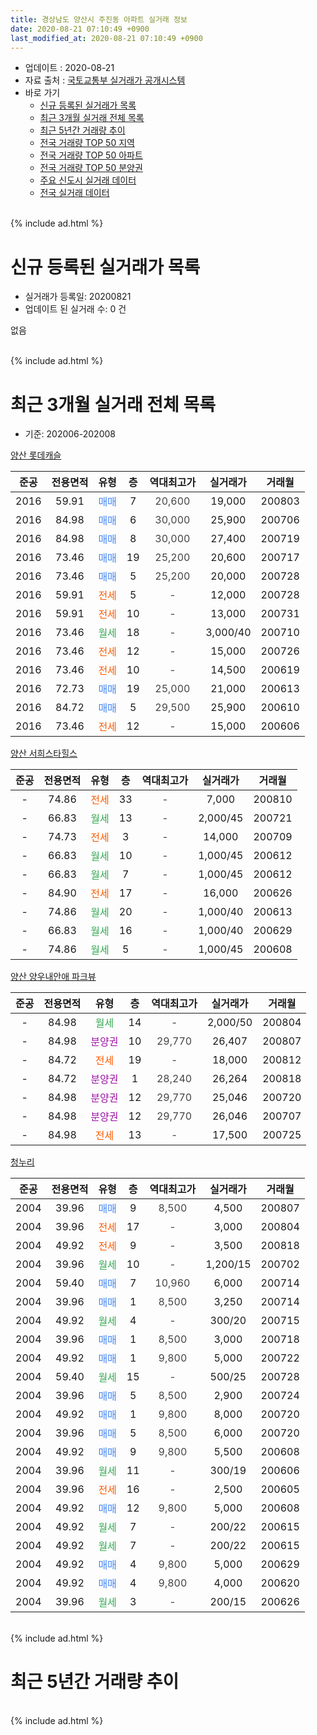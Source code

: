 ```yaml
---
title: 경상남도 양산시 주진동 아파트 실거래 정보
date: 2020-08-21 07:10:49 +0900
last_modified_at: 2020-08-21 07:10:49 +0900
---
```


* 업데이트 : 2020-08-21
* 자료 출처 : [국토교통부 실거래가 공개시스템](http://rt.molit.go.kr)
* 바로 가기
    * [신규 등록된 실거래가 목록](#신규-등록된-실거래가-목록)
    * [최근 3개월 실거래 전체 목록](#최근-3개월-실거래-전체-목록)
    * [최근 5년간 거래량 추이](#최근-5년간-거래량-추이)
    * [전국 거래량 TOP 50 지역](https://inasie.github.io/apt-trade-info/최근-3개월-전국에서-가장-거래가-많이-발생한-지역)
    * [전국 거래량 TOP 50 아파트](https://inasie.github.io/apt-trade-info/최근-3개월-전국에서-가장-거래가-많이-발생한-아파트)
    * [전국 거래량 TOP 50 분양권](https://inasie.github.io/apt-trade-info/최근-3개월-전국에서-가장-거래가-많이-발생한-분양권)
    * [주요 신도시 실거래 데이터](https://inasie.github.io/apt-trade-info/주요-신도시)
    * [전국 실거래 데이터](https://inasie.github.io/apt-trade-info/전국)
<br>
{% include ad.html %}
<br>

# 신규 등록된 실거래가 목록
* 실거래가 등록일: 20200821
* 업데이트 된 실거래 수: 0 건

없음

<br>
{% include ad.html %}
<br>

# 최근 3개월 실거래 전체 목록
* 기준: 202006-202008


[양산 롯데캐슬](https://search.naver.com/search.naver?query=%EA%B2%BD%EC%83%81%EB%82%A8%EB%8F%84+%EC%96%91%EC%82%B0%EC%8B%9C+%EC%A3%BC%EC%A7%84%EB%8F%99+%EC%96%91%EC%82%B0+%EB%A1%AF%EB%8D%B0%EC%BA%90%EC%8A%AC)

|준공|전용면적|유형|층|역대최고가|실거래가|거래월|
|:---:|:---:|:---:|:---:|:---:|:---:|:---:|
|2016|59.91|<span style="color:#4285f3">매매</span>|7|<span style="color:#444444">20,600</span>|19,000|200803|
|2016|84.98|<span style="color:#4285f3">매매</span>|6|<span style="color:#444444">30,000</span>|25,900|200706|
|2016|84.98|<span style="color:#4285f3">매매</span>|8|<span style="color:#444444">30,000</span>|27,400|200719|
|2016|73.46|<span style="color:#4285f3">매매</span>|19|<span style="color:#444444">25,200</span>|20,600|200717|
|2016|73.46|<span style="color:#4285f3">매매</span>|5|<span style="color:#444444">25,200</span>|20,000|200728|
|2016|59.91|<span style="color:#ff5a00">전세</span>|5|<span style="color:#444444">-</span>|12,000|200728|
|2016|59.91|<span style="color:#ff5a00">전세</span>|10|<span style="color:#444444">-</span>|13,000|200731|
|2016|73.46|<span style="color:#34a853">월세</span>|18|<span style="color:#444444">-</span>|3,000/40|200710|
|2016|73.46|<span style="color:#ff5a00">전세</span>|12|<span style="color:#444444">-</span>|15,000|200726|
|2016|73.46|<span style="color:#ff5a00">전세</span>|10|<span style="color:#444444">-</span>|14,500|200619|
|2016|72.73|<span style="color:#4285f3">매매</span>|19|<span style="color:#444444">25,000</span>|21,000|200613|
|2016|84.72|<span style="color:#4285f3">매매</span>|5|<span style="color:#444444">29,500</span>|25,900|200610|
|2016|73.46|<span style="color:#ff5a00">전세</span>|12|<span style="color:#444444">-</span>|15,000|200606|

[양산 서희스타힐스](https://search.naver.com/search.naver?query=%EA%B2%BD%EC%83%81%EB%82%A8%EB%8F%84+%EC%96%91%EC%82%B0%EC%8B%9C+%EC%A3%BC%EC%A7%84%EB%8F%99+%EC%96%91%EC%82%B0+%EC%84%9C%ED%9D%AC%EC%8A%A4%ED%83%80%ED%9E%90%EC%8A%A4)

|준공|전용면적|유형|층|역대최고가|실거래가|거래월|
|:---:|:---:|:---:|:---:|:---:|:---:|:---:|
|-|74.86|<span style="color:#ff5a00">전세</span>|33|<span style="color:#444444">-</span>|7,000|200810|
|-|66.83|<span style="color:#34a853">월세</span>|13|<span style="color:#444444">-</span>|2,000/45|200721|
|-|74.73|<span style="color:#ff5a00">전세</span>|3|<span style="color:#444444">-</span>|14,000|200709|
|-|66.83|<span style="color:#34a853">월세</span>|10|<span style="color:#444444">-</span>|1,000/45|200612|
|-|66.83|<span style="color:#34a853">월세</span>|7|<span style="color:#444444">-</span>|1,000/45|200612|
|-|84.90|<span style="color:#ff5a00">전세</span>|17|<span style="color:#444444">-</span>|16,000|200626|
|-|74.86|<span style="color:#34a853">월세</span>|20|<span style="color:#444444">-</span>|1,000/40|200613|
|-|66.83|<span style="color:#34a853">월세</span>|16|<span style="color:#444444">-</span>|1,000/40|200629|
|-|74.86|<span style="color:#34a853">월세</span>|5|<span style="color:#444444">-</span>|1,000/45|200608|

[양산 양우내안애 파크뷰](https://search.naver.com/search.naver?query=%EA%B2%BD%EC%83%81%EB%82%A8%EB%8F%84+%EC%96%91%EC%82%B0%EC%8B%9C+%EC%A3%BC%EC%A7%84%EB%8F%99+%EC%96%91%EC%82%B0+%EC%96%91%EC%9A%B0%EB%82%B4%EC%95%88%EC%95%A0+%ED%8C%8C%ED%81%AC%EB%B7%B0)

|준공|전용면적|유형|층|역대최고가|실거래가|거래월|
|:---:|:---:|:---:|:---:|:---:|:---:|:---:|
|-|84.98|<span style="color:#34a853">월세</span>|14|<span style="color:#444444">-</span>|2,000/50|200804|
|-|84.98|<span style="color:#9C11A5">분양권</span>|10|<span style="color:#444444">29,770</span>|26,407|200807|
|-|84.72|<span style="color:#ff5a00">전세</span>|19|<span style="color:#444444">-</span>|18,000|200812|
|-|84.72|<span style="color:#9C11A5">분양권</span>|1|<span style="color:#444444">28,240</span>|26,264|200818|
|-|84.98|<span style="color:#9C11A5">분양권</span>|12|<span style="color:#444444">29,770</span>|25,046|200720|
|-|84.98|<span style="color:#9C11A5">분양권</span>|12|<span style="color:#444444">29,770</span>|26,046|200707|
|-|84.98|<span style="color:#ff5a00">전세</span>|13|<span style="color:#444444">-</span>|17,500|200725|

[청누리](https://search.naver.com/search.naver?query=%EA%B2%BD%EC%83%81%EB%82%A8%EB%8F%84+%EC%96%91%EC%82%B0%EC%8B%9C+%EC%A3%BC%EC%A7%84%EB%8F%99+%EC%B2%AD%EB%88%84%EB%A6%AC)

|준공|전용면적|유형|층|역대최고가|실거래가|거래월|
|:---:|:---:|:---:|:---:|:---:|:---:|:---:|
|2004|39.96|<span style="color:#4285f3">매매</span>|9|<span style="color:#444444">8,500</span>|4,500|200807|
|2004|39.96|<span style="color:#ff5a00">전세</span>|17|<span style="color:#444444">-</span>|3,000|200804|
|2004|49.92|<span style="color:#ff5a00">전세</span>|9|<span style="color:#444444">-</span>|3,500|200818|
|2004|39.96|<span style="color:#34a853">월세</span>|10|<span style="color:#444444">-</span>|1,200/15|200702|
|2004|59.40|<span style="color:#4285f3">매매</span>|7|<span style="color:#444444">10,960</span>|6,000|200714|
|2004|39.96|<span style="color:#4285f3">매매</span>|1|<span style="color:#444444">8,500</span>|3,250|200714|
|2004|49.92|<span style="color:#34a853">월세</span>|4|<span style="color:#444444">-</span>|300/20|200715|
|2004|39.96|<span style="color:#4285f3">매매</span>|1|<span style="color:#444444">8,500</span>|3,000|200718|
|2004|49.92|<span style="color:#4285f3">매매</span>|1|<span style="color:#444444">9,800</span>|5,000|200722|
|2004|59.40|<span style="color:#34a853">월세</span>|15|<span style="color:#444444">-</span>|500/25|200728|
|2004|39.96|<span style="color:#4285f3">매매</span>|5|<span style="color:#444444">8,500</span>|2,900|200724|
|2004|49.92|<span style="color:#4285f3">매매</span>|1|<span style="color:#444444">9,800</span>|8,000|200720|
|2004|39.96|<span style="color:#4285f3">매매</span>|5|<span style="color:#444444">8,500</span>|6,000|200720|
|2004|49.92|<span style="color:#4285f3">매매</span>|9|<span style="color:#444444">9,800</span>|5,500|200608|
|2004|39.96|<span style="color:#34a853">월세</span>|11|<span style="color:#444444">-</span>|300/19|200606|
|2004|39.96|<span style="color:#ff5a00">전세</span>|16|<span style="color:#444444">-</span>|2,500|200605|
|2004|49.92|<span style="color:#4285f3">매매</span>|12|<span style="color:#444444">9,800</span>|5,000|200608|
|2004|49.92|<span style="color:#34a853">월세</span>|7|<span style="color:#444444">-</span>|200/22|200615|
|2004|49.92|<span style="color:#34a853">월세</span>|7|<span style="color:#444444">-</span>|200/22|200615|
|2004|49.92|<span style="color:#4285f3">매매</span>|4|<span style="color:#444444">9,800</span>|5,000|200629|
|2004|49.92|<span style="color:#4285f3">매매</span>|4|<span style="color:#444444">9,800</span>|4,000|200620|
|2004|39.96|<span style="color:#34a853">월세</span>|3|<span style="color:#444444">-</span>|200/15|200626|


<br>
{% include ad.html %}
<br>

# 최근 5년간 거래량 추이


<div style="width:100%;">
    <canvas id="deal_progress" height="200"></canvas>
</div>

<script>
new Chart(document.getElementById("deal_progress"), {
    type: 'line',
    data: {
        labels: ['201508','201509','201510','201511','201512','201601','201602','201603','201604','201605','201606','201607','201608','201609','201610','201611','201612','201701','201702','201703','201704','201705','201706','201707','201708','201709','201710','201711','201712','201801','201802','201803','201804','201805','201806','201807','201808','201809','201810','201811','201812','201901','201902','201903','201904','201905','201906','201907','201908','201909','201910','201911','201912','202001','202002','202003','202004','202005','202006','202007','202008'],
        datasets: [{
            label: '매매',
            pointRadius: 1,
            data: [2, 5, 17, 5, 1, 2, 4, 8, 4, 3, 6, 3, 2, 7, 5, 2, 6, 4, 3, 4, 3, 8, 4, 7, 4, 3, 3, 9, 3, 8, 5, 8, 8, 9, 11, 7, 5, 3, 8, 10, 6, 13, 8, 2, 4, 4, 8, 11, 15, 25, 33, 31, 18, 7, 8, 9, 1, 6, 6, 13, 4],
            borderColor: "rgba(255, 201, 14, 1)",
            backgroundColor: "rgba(255, 201, 14, 0.5)",
            fill: false,
            lineTension: 0
        },{
            label: '전월세',
            pointRadius: 1,
            data: [5, 3, 5, 5, 3, 8, 6, 5, 6, 6, 6, 6, 19, 20, 16, 12, 14, 7, 7, 6, 4, 4, 4, 7, 6, 6, 6, 6, 7, 5, 5, 4, 5, 8, 4, 9, 13, 10, 6, 9, 10, 5, 11, 6, 3, 5, 8, 9, 3, 12, 32, 19, 22, 16, 31, 17, 15, 14, 13, 10, 5],
            borderColor: "rgba(0, 141, 185, 1)",
            backgroundColor: "rgba(0, 141, 185, 0.5)",
            fill: false,
            lineTension: 0
        }
        ]
    },
    options: {
        responsive: true,
        title: {
            display: false
        },
        tooltips: {
            mode: 'index',
            intersect: false
        },
        hover: {
            mode: 'nearest',
            intersect: true
        },
        scales: {
            xAxes: [{
                display: true,
                scaleLabel: {
                    display: true,
                    labelString: '년/월'
                }
            }],
            yAxes: [{
                display: true,
                ticks: {
                    suggestedMin: 0,
                },
                scaleLabel: {
                    display: true,
                    labelString: '실거래 수'
                }
            }]
        }
    }
});

</script>


<br>
{% include ad.html %}
<br>

